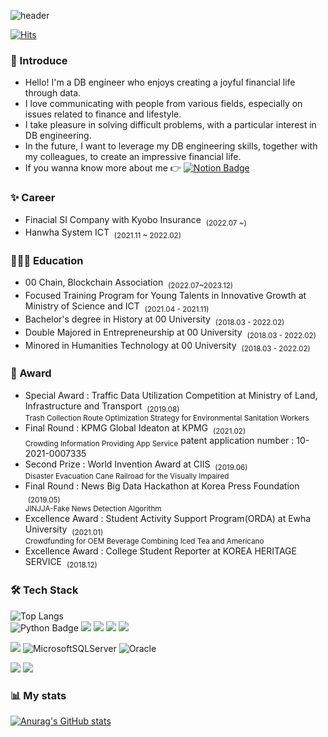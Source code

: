 ![header](https://capsule-render.vercel.app/api?type=waving&color=auto&height=110&section=header&text=Cindy%20Han&fontSize=60&fontAlign=26)

[![Hits](https://hits.seeyoufarm.com/api/count/incr/badge.svg?url=https%3A%2F%2Fgithub.com%2Fpano1215%2Fhit-counter&count_bg=%2379C83D&title_bg=%23555555&icon=&icon_color=%23E7E7E7&title=hits&edge_flat=false)](https://hits.seeyoufarm.com)

### 🎤 Introduce
- Hello! I'm a DB engineer who enjoys creating a joyful financial life through data.<br>
- I love communicating with people from various fields, especially on issues related to finance and lifestyle.<br>
- I take pleasure in solving difficult problems, with a particular interest in DB engineering.<br>
- In the future, I want to leverage my DB engineering skills, together with my colleagues, to create an impressive financial life.
- If you wanna know more about me 👉 [![Notion Badge](https://img.shields.io/badge/Notion-000000?style=flat-square&logo=Notion&logoColor=white&link=https://www.notion.so/Gwangchae-Seo-10a8173b620b4e45b4f51acbc36e0419)](https://www.notion.so/DB-6e156abc2cba4f0ea2648aac1f80915d?pvs=4)

### ✨ Career
- Finacial SI Company with Kyobo Insurance &nbsp;<sub>(2022.07 ~)<br>
- Hanwha System ICT &nbsp;<sub>(2021.11 ~ 2022.02)<br>

### 🧑🏻‍💻 Education
- 00 Chain, Blockchain Association &nbsp;<sub>(2022.07~2023.12)<br>
- Focused Training Program for Young Talents in Innovative Growth at Ministry of Science and ICT &nbsp;<sub>(2021.04 - 2021.11)<br>
- Bachelor's degree in History at 00 University &nbsp;<sub>(2018.03 - 2022.02)<br>
- Double Majored in Entrepreneurship at 00 University &nbsp;<sub>(2018.03 - 2022.02)<br>
- Minored in Humanities Technology at 00 University &nbsp;<sub>(2018.03 - 2022.02)<br>

### 🔮 Award
- Special Award : Traffic Data Utilization Competition at Ministry of Land, Infrastructure and Transport &nbsp;<sub>(2019.08)<br>
Trash Collection Route Optimization Strategy for Environmental Sanitation Workers</sub>
- Final Round : KPMG Global Ideaton at KPMG &nbsp;<sub>(2021.02)<br>
Crowding Information Providing App Service</sub>
patent application number : 10-2021-0007335</sub>
- Second Prize : World Invention Award at CIIS &nbsp;<sub>(2019.06)<br>
Disaster Evacuation Cane Railroad for the Visually Impaired</sub>
- Final Round : News Big Data Hackathon at Korea Press Foundation &nbsp;<sub>(2019.05)<br>
JINJJA-Fake News Detection Algorithm</sub>
- Excellence Award : Student Activity Support Program(ORDA) at Ewha University &nbsp;<sub>(2021.01)<br>
Crowdfunding for OEM Beverage Combining Iced Tea and Americano</sub>
- Excellence Award : College Student Reporter at KOREA HERITAGE SERVICE &nbsp;<sub>(2018.12)<br>

### 🛠 Tech Stack
![Top Langs](https://github-readme-stats.vercel.app/api/top-langs/?username=pano1215&layout=compact)<br>
![Python Badge](https://img.shields.io/badge/Python-3776AB?style=flat-square&logo=Python&logoColor=white) <img src="https://img.shields.io/badge/Java-007396?style=flat&logo=Java&logoColor=white"/> <img src="https://img.shields.io/badge/Spring-6DB33F?style=flat&logo=Spring&logoColor=white"/> <img src="https://img.shields.io/badge/Spring Boot-6DB33F?style=flat&logo=SpringBoot&logoColor=white"/> <img src="https://img.shields.io/badge/AWS-232F3E?style=flat&logo=AmazonAWS&logoColor=white"/>

<img src="https://img.shields.io/badge/MySQL-4479A1?style=flat&logo=MySQL&logoColor=white"/> ![MicrosoftSQLServer](https://img.shields.io/badge/Microsoft%20SQL%20Server-CC2927?style=for-the-badge&logo=microsoft%20sql%20server&logoColor=white) ![Oracle](https://img.shields.io/badge/Oracle-F80000?style=for-the-badge&logo=oracle&logoColor=white)

<img src="https://img.shields.io/badge/Git-F05032?style=flat&logo=Git&logoColor=white"/> <img src="https://img.shields.io/badge/GitHub-181717?style=flat&logo=GitHub&logoColor=white"/> 

 ### 📊 My stats
[![Anurag's GitHub stats](https://github-readme-stats.vercel.app/api?username=pano1215&hide=stars&count_private=true&show_icons=true&theme=buefy)](https://github.com/anuraghazra/github-readme-stats) 

